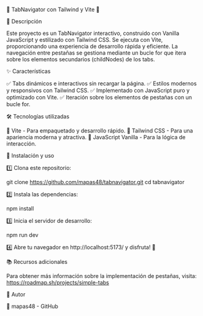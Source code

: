 🌟 TabNavigator con Tailwind y Vite 🚀

📌 Descripción

Este proyecto es un TabNavigator interactivo, construido con Vanilla JavaScript y estilizado con Tailwind CSS. Se ejecuta con Vite, proporcionando una experiencia de desarrollo rápida y eficiente. La navegación entre pestañas se gestiona mediante un bucle for que itera sobre los elementos secundarios (childNodes) de los tabs.

✨ Características

✅ Tabs dinámicos e interactivos sin recargar la página.
✅ Estilos modernos y responsivos con Tailwind CSS.
✅ Implementado con JavaScript puro y optimizado con Vite.
✅ Iteración sobre los elementos de pestañas con un bucle for.

🛠️ Tecnologías utilizadas

🔹 Vite - Para empaquetado y desarrollo rápido.
🔹 Tailwind CSS - Para una apariencia moderna y atractiva.
🔹 JavaScript Vanilla - Para la lógica de interacción.

🚀 Instalación y uso

1️⃣ Clona este repositorio:

git clone https://github.com/mapas48/tabnavigator.git
cd tabnavigator

2️⃣ Instala las dependencias:

npm install

3️⃣ Inicia el servidor de desarrollo:

npm run dev

4️⃣ Abre tu navegador en http://localhost:5173/ y disfruta! 🎉

📚 Recursos adicionales

Para obtener más información sobre la implementación de pestañas, visita: https://roadmap.sh/projects/simple-tabs

👤 Autor

📝 mapas48 - GitHub

